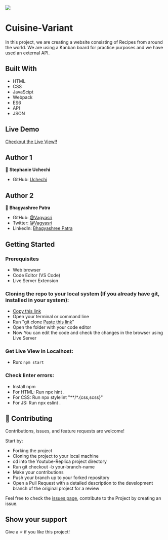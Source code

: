 ![](https://img.shields.io/badge/Microverse-blueviolet)

# Cuisine-Variant
In this project, we are creating a website consisting of Recipes from around the world. We are using a Kanban board for practice purposes and we have used an external API.

## Built With

- HTML
- CSS
- JavaScipt
- Webpack
- ES6
- API
- JSON

## Live Demo

[Checkout the Live View!!](https://vagyasri.github.io/Cuisine-variant/dist/)

## Author 1

👤 **Stephanie Uchechi**

- GitHub: [Uchechi](https://github.com/Ugboaja-Uchechi/)

## Author 2

👤 **Bhagyashree Patra**

- GitHub: [@Vagyasri](https://github.com/Vagyasri)
- Twitter: [@Vagyasri](https://twitter.com/Vagyasri)
- LinkedIn: [Bhagyashree Patra](https://www.linkedin.com/in/bhagyashree-patra-029bb059/)

## Getting Started

### Prerequisites

- Web browser
- Code Editor (VS Code)
- Live Server Extension

### Cloning the repo to your local system (If you already have git, installed in your system):

- [Copy this link](https://github.com/Vagyasri/Kanban.git)
- Open your terminal or command line
- Run "git clone [Paste this link](https://github.com/Vagyasri/Kanban.git)"
- Open the folder with your code editor
- Now You can edit the code and check the changes in the browser using Live Server

### Get Live View in Localhost:

- Run: `npm start`

### Check linter errors:

- Install npm
- For HTML: Run npx hint .
- For CSS: Run npx stylelint "**/*.{css,scss}"
- For JS: Run npx eslint .

## 🤝 Contributing

Contributions, issues, and feature requests are welcome!

Start by:

- Forking the project
- Cloning the project to your local machine
- cd into the Youtube-Replica project directory
- Run git checkout -b your-branch-name
- Make your contributions
- Push your branch up to your forked repository
- Open a Pull Request with a detailed description to the development branch of the original project for a review

Feel free to check the [issues page](https://github.com/Vagyasri/Kanban/issues), contribute to the Project by creating an issue.


## Show your support
Give a ⭐️ if you like this project!
